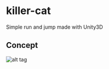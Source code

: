 # killer-cat
Simple run and jump made with Unity3D

## Concept 

![alt tag](https://raw.githubusercontent.com/akakwel/killer-cat/develop/drafts/keyConcepts.jpg)